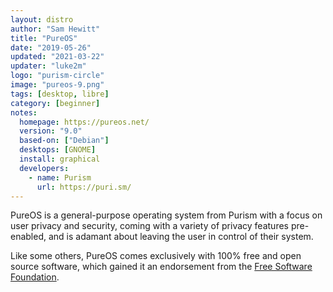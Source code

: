 ```yaml
---
layout: distro
author: "Sam Hewitt"
title: "PureOS"
date: "2019-05-26"
updated: "2021-03-22"
updater: "luke2m"
logo: "purism-circle"
image: "pureos-9.png"
tags: [desktop, libre]
category: [beginner]
notes:
  homepage: https://pureos.net/
  version: "9.0"
  based-on: ["Debian"]
  desktops: [GNOME]
  install: graphical
  developers:
    - name: Purism
      url: https://puri.sm/
---
```


PureOS is a general-purpose operating system from Purism with a focus on user privacy and security, coming with a variety of privacy features pre-enabled, and is adamant about leaving the user in control of their system.

Like some others, PureOS comes exclusively with 100% free and open source software, which gained it an endorsement from the [Free Software Foundation](https://fsf.org/).
